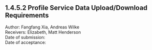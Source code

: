 1.4.5.2 Profile Service Data Upload/Download Requirements
------------------------------------------------------------------------------

Author: Fangfang Xia, Andreas Wilke  
Receivers: Elizabeth, Matt Henderson  
Date of submission:   
Date of acceptance:   



